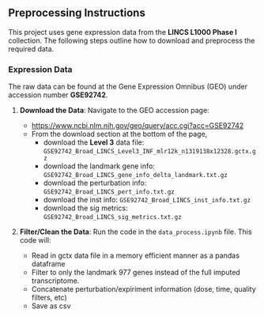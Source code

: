 ## Preprocessing Instructions

This project uses gene expression data from the **LINCS L1000 Phase I** collection. The following steps outline how to download and preprocess the required data.

### Expression Data

The raw data can be found at the Gene Expression Omnibus (GEO) under accession number **GSE92742**.

1.  **Download the Data**: Navigate to the GEO accession page:
    - https://www.ncbi.nlm.nih.gov/geo/query/acc.cgi?acc=GSE92742
    - From the download section at the bottom of the page,
        - download the **Level 3** data file: `GSE92742_Broad_LINCS_Level3_INF_mlr12k_n1319138x12328.gctx.gz`
        - download the landmark gene info: `GSE92742_Broad_LINCS_gene_info_delta_landmark.txt.gz`
        - download the perturbation info: `GSE92742_Broad_LINCS_pert_info.txt.gz`
        - download the inst info: `GSE92742_Broad_LINCS_inst_info.txt.gz`
        - download the sig metrics: `GSE92742_Broad_LINCS_sig_metrics.txt.gz`

2.  **Filter/Clean the Data**: Run the code in the `data_process.ipynb` file. This code will:
    - Read in gctx data file in a memory efficient manner as a pandas dataframe
    - Filter to only the landmark 977 genes instead of the full imputed transcriptome.
    - Concatenate perturbation/expiriment information (dose, time, quality filters, etc)
    - Save as csv

